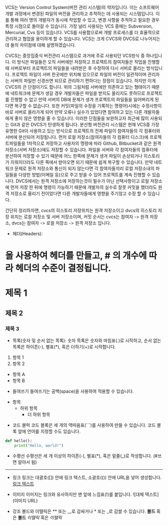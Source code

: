 VCS는 Version Control System(버전 관리 시스템)의 약자입니다. 
이는 소프트웨어 개발 과정에서 변경된 파일의 버전을 관리하고 추적하는 데 사용되는 시스템입니다. 
이를 통해 여러 명의 개발자가 동시에 작업할 수 있고,
 변경 사항을 추적하고 필요한 경우 특정 시점으로 돌아갈 수 있습니다. 
가장 널리 사용되는 VCS 중에는 Subversion, Mercurial, Cvs 등이 있습니다.
 VCS를 사용함으로써 개발 프로세스를 더 효율적으로 관리하고 협업을 용이하게 할 수 있습니다.
VCS는 크게 CVCS와 DVCS로 나누어지는데 둘의 차이점에 대해 설명하겠습니다.

<CVCS>
CVCS는 중앙집중식 버전관리 시스템으로 과거에 주로 사용되던 VCS방식 중 하나입니다.
이 방식은 파일들은 오직 서버에만 저장하고 프로젝트의 참여자들은
작업을 진행할 때 서버로부터 프로젝트의 파일들을 내려받은 후 수정하여 다시 서버로 올리는 방식입니다.
프로젝트 파일이 서버 한곳에만 위치해 있으므로 파일의 버전이 일관적이며
관리자는 서버의 파일만 신경쓰면 되므로 관리하기 편하다는 장점이 있습니다.
하지만 이게 CVCS의 큰 단점이기도 합니다.
위의 그림처럼 서버에만 의존하고 있는 형태이기 때문에 네트워크에 문제가 생길 경우 개발자들은 파일을 받지도 올리지도 못하므로 프로젝트를 진행할 수 없고
만약 서버의 DB에 문제가 생겨 프로젝트의 파일들을 잃어버리게 된다면 복구할 수 없습니다.
또한 커밋(파일의 수정을 기록하는 명령어)시에는 수정사항이 바로 서버로 올라가게 되어 만약 오류나 실수가 있었다면 참여하고 있는 다른 개발자들에게 좋지 않은 영향을 줄 수 있습니다.
이러한 단점들을 보완하고자 최근에 많이 사용되는 Git과 같은 DVCS가 탄생하게 됩니다.

<DVCS>
분산형 버전관리 시스템은 현재 VCS중 가장 유명한 Git이 사용하고 있는 방식으로
프로젝트의 전체 파일이 참여자들의 각 컴퓨터와 서버에 분산되어 저장됩니다.
먼저 로컬 저장소(참여자들의 각 컴퓨터 디스크)에 프로젝트파일들을 1차적으로 저장하고
사용자의 명령에 따라 Github, Bitbucket과 같은 원격 저장소(서버 저장소)에도 저장할 수 있습니다.
파일을 서버와 각 참여자들의 컴퓨터에 분산하여 저장할 수 있기 때문에
어느 한쪽에 문제가 생겨 파일이 손상되거나 히스토리가 지워지더라도 다른 쪽에서 받아오면 되기 때문에
쉽게 복구할 수 있습니다.
만약 네트워크 문제로 원격 저장소와 통신이 되지 않는다면 각 참여자들끼리 로컬 저장소내의 파일들을
다양한 방법(이메일 등)으로 주고 받을 수 있어 프로젝트를 계속 진행할 수 있습니다.
DVCS에서는 원격 저장소에 저장하는것이 필수가 아닌 선택사항이고
로컬 저장소에 먼저 저장 한 뒤에 명령이 가능하기 때문에
개발자의 실수로 잘못 커밋을 했더라도 원격 저장소로 올리기 전이었다면 다른 개발자들에게 영향을 주기않고 수정 할 수 있습니다.


간단히 정리하자면,
cvcs의 히스토리 저장위치는 원격 저장소이고 dvcs의 히스토리 저장 위치는 로컬 저장소 및 서버 저장소이며,
커밋 순서는 cvcs는 참여자 -> 원격 저장소, dvcs는 참여자 -> 로컬 저장소 -> 원격 저장소 입니다. 

* 헤더(Headers):
# 을 사용하여 헤더를 만들고, # 의 개수에 따라 헤더의 수준이 결정됩니다.
# 제목 1
## 제목 2
### 제목 3

* 목록(숫자 및 순서 없는 목록):
숫자 목록은 숫자와 마침표(.)로 시작하고, 순서 없는 목록은 하이픈(-), 별표(*), 혹은 더하기(+)로 시작합니다.
1. 항목 1
2. 항목 2
- 항목 A
- 항목 B

* 들여쓰기
들여쓰기는 공백(space)을 사용하여 적용할 수 있습니다.
- 항목
  - 하위 항목
    - 더 하위 항목

* 코드 블럭
코드 블록은 세 개의 역따옴표(```)를 사용하여 만들 수 있습니다. 코드 블록 앞에 언어를 지정할 수도 있습니다.
```python
def hello():
    print("Hello, world!")
```

* 수평선
수평선은 세 개 이상의 하이픈(-), 별표(*), 혹은 밑줄(_)로 작성합니다.
(#쓰면 알아서 됨)
---

* 링크
링크는 대괄호([]) 안에 링크 텍스트, 소괄호(()) 안에 URL을 넣어 생성합니다.
[링크 텍스트](URL)

* 이미지
이미지는 링크와 유사하지만 맨 앞에 느낌표(!)를 붙입니다.
![대체 텍스트](이미지 URL)

* 강조
볼드와 이탤릭은 ** 또는 __로 감싸거나 * 또는 _로 감쌀 수 있습니다.
**볼드** 혹은 __볼드__
*이탤릭* 혹은 _이탤릭_

